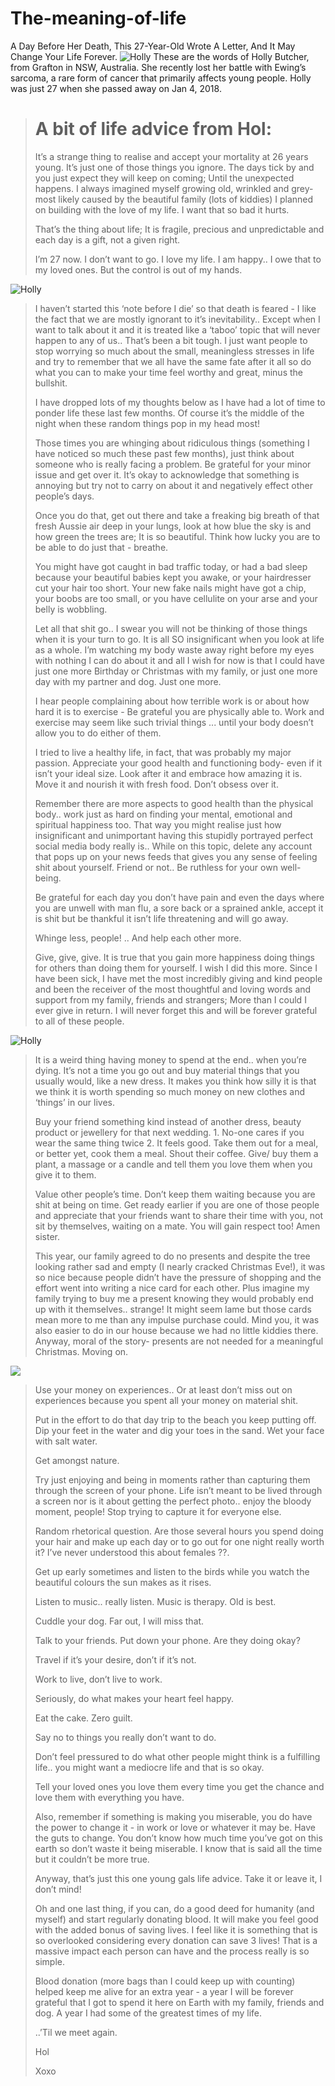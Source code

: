 # The-meaning-of-life

A Day Before Her Death, This 27-Year-Old Wrote A Letter, And It May Change Your Life Forever.
![](https://scontent-hkg3-1.xx.fbcdn.net/v/t1.0-9/17191528_10211039924186832_7577018772867510788_n.jpg?oh=5c854b121128474ee5cf7b109f3d103e&oe=5AFC440B "Holly")
These are the words of Holly Butcher, from Grafton in NSW, Australia. She recently lost her battle with Ewing’s sarcoma, a rare form of cancer that primarily affects young people. Holly was just 27 when she passed away on Jan 4, 2018.
> # A bit of life advice from Hol:
> 
> It’s a strange thing to realise and accept your mortality at 26 years young. It’s just one of those things you ignore. The days tick by and you just expect they will keep on coming; Until the unexpected happens. I always imagined myself growing old, wrinkled and grey- most likely caused by the beautiful family (lots of kiddies) I planned on building with the love of my life. I want that so bad it hurts.
> 
> That’s the thing about life; It is fragile, precious and unpredictable and each day is a gift, not a given right.
> 
> I’m 27 now. I don’t want to go. I love my life. I am happy.. I owe that to my loved ones. But the control is out of my hands.

![](https://scontent-hkg3-1.xx.fbcdn.net/v/t1.0-9/17553591_10211240821569141_5802344449483333208_n.jpg?oh=e6fbf610df95d0650a957746180d3b51&oe=5AF42903 "Holly")

> I haven’t started this ‘note before I die’ so that death is feared - I like the fact that we are mostly ignorant to it’s inevitability.. Except when I want to talk about it and it is treated like a ‘taboo’ topic that will never happen to any of us.. That’s been a bit tough. I just want people to stop worrying so much about the small, meaningless stresses in life and try to remember that we all have the same fate after it all so do what you can to make your time feel worthy and great, minus the bullshit.
> 
> I have dropped lots of my thoughts below as I have had a lot of time to ponder life these last few months. Of course it’s the middle of the night when these random things pop in my head most!
> 
> Those times you are whinging about ridiculous things (something I have noticed so much these past few months), just think about someone who is really facing a problem. Be grateful for your minor issue and get over it. It’s okay to acknowledge that something is annoying but try not to carry on about it and negatively effect other people’s days.
> 
> Once you do that, get out there and take a freaking big breath of that fresh Aussie air deep in your lungs, look at how blue the sky is and how green the trees are; It is so beautiful. Think how lucky you are to be able to do just that - breathe.
> 
> You might have got caught in bad traffic today, or had a bad sleep because your beautiful babies kept you awake, or your hairdresser cut your hair too short. Your new fake nails might have got a chip, your boobs are too small, or you have cellulite on your arse and your belly is wobbling.
> 
> Let all that shit go.. I swear you will not be thinking of those things when it is your turn to go. It is all SO insignificant when you look at life as a whole. I’m watching my body waste away right before my eyes with nothing I can do about it and all I wish for now is that I could have just one more Birthday or Christmas with my family, or just one more day with my partner and dog. Just one more.
> 
> I hear people complaining about how terrible work is or about how hard it is to exercise - Be grateful you are physically able to. Work and exercise may seem like such trivial things ... until your body doesn’t allow you to do either of them.
> 
> I tried to live a healthy life, in fact, that was probably my major passion. Appreciate your good health and functioning body- even if it isn’t your ideal size. Look after it and embrace how amazing it is. Move it and nourish it with fresh food. Don’t obsess over it.
> 
> Remember there are more aspects to good health than the physical body.. work just as hard on finding your mental, emotional and spiritual happiness too. That way you might realise just how insignificant and unimportant having this stupidly portrayed perfect social media body really is.. While on this topic, delete any account that pops up on your news feeds that gives you any sense of feeling shit about yourself. Friend or not.. Be ruthless for your own well-being.
> 
> Be grateful for each day you don’t have pain and even the days where you are unwell with man flu, a sore back or a sprained ankle, accept it is shit but be thankful it isn’t life threatening and will go away.
> 
> Whinge less, people! .. And help each other more.
> 
> Give, give, give. It is true that you gain more happiness doing things for others than doing them for yourself. I wish I did this more. Since I have been sick, I have met the most incredibly giving and kind people and been the receiver of the most thoughtful and loving words and support from my family, friends and strangers; More than I could I ever give in return. I will never forget this and will be forever grateful to all of these people.

![](http://newsco.com.au/wp-content/uploads/2018/01/1515328262_635_newsco-com-au-holly-butcher-blood-service-echoes-dead-womans-heartfelt-call-for-blood-donations.jpg "Holly")

> It is a weird thing having money to spend at the end.. when you’re dying. It’s not a time you go out and buy material things that you usually would, like a new dress. It makes you think how silly it is that we think it is worth spending so much money on new clothes and ‘things’ in our lives.
> 
> Buy your friend something kind instead of another dress, beauty product or jewellery for that next wedding. 1. No-one cares if you wear the same thing twice 2. It feels good. Take them out for a meal, or better yet, cook them a meal. Shout their coffee. Give/ buy them a plant, a massage or a candle and tell them you love them when you give it to them.
> 
> Value other people’s time. Don’t keep them waiting because you are shit at being on time. Get ready earlier if you are one of those people and appreciate that your friends want to share their time with you, not sit by themselves, waiting on a mate. You will gain respect too! Amen sister.
> 
> This year, our family agreed to do no presents and despite the tree looking rather sad and empty (I nearly cracked Christmas Eve!), it was so nice because people didn’t have the pressure of shopping and the effort went into writing a nice card for each other. Plus imagine my family trying to buy me a present knowing they would probably end up with it themselves.. strange! It might seem lame but those cards mean more to me than any impulse purchase could. Mind you, it was also easier to do in our house because we had no little kiddies there. Anyway, moral of the story- presents are not needed for a meaningful Christmas. Moving on.

![](https://scontent-hkg3-1.xx.fbcdn.net/v/t31.0-8/471010_4358790100728_1994506740_o.jpg?oh=b8eddab55e4f14e80af2eb450c418684&oe=5AB285E5)

> Use your money on experiences.. Or at least don’t miss out on experiences because you spent all your money on material shit.
> 
> Put in the effort to do that day trip to the beach you keep putting off. Dip your feet in the water and dig your toes in the sand. Wet your face with salt water.
> 
> Get amongst nature.
> 
> Try just enjoying and being in moments rather than capturing them through the screen of your phone. Life isn’t meant to be lived through a screen nor is it about getting the perfect photo.. enjoy the bloody moment, people! Stop trying to capture it for everyone else.
> 
> Random rhetorical question. Are those several hours you spend doing your hair and make up each day or to go out for one night really worth it? I’ve never understood this about females ??.
> 
> Get up early sometimes and listen to the birds while you watch the beautiful colours the sun makes as it rises.
> 
> Listen to music.. really listen. Music is therapy. Old is best.
> 
> Cuddle your dog. Far out, I will miss that.
> 
> Talk to your friends. Put down your phone. Are they doing okay?
> 
> Travel if it’s your desire, don’t if it’s not.
> 
> Work to live, don’t live to work.
> 
> Seriously, do what makes your heart feel happy.
> 
> Eat the cake. Zero guilt.
> 
> Say no to things you really don’t want to do.
> 
> Don’t feel pressured to do what other people might think is a fulfilling life.. you might want a mediocre life and that is so okay.
> 
> Tell your loved ones you love them every time you get the chance and love them with everything you have.
> 
> Also, remember if something is making you miserable, you do have the power to change it - in work or love or whatever it may be. Have the guts to change. You don’t know how much time you’ve got on this earth so don’t waste it being miserable. I know that is said all the time but it couldn’t be more true.
> 
> Anyway, that’s just this one young gals life advice. Take it or leave it, I don’t mind!
> 
> Oh and one last thing, if you can, do a good deed for humanity (and myself) and start regularly donating blood. It will make you feel good with the added bonus of saving lives. I feel like it is something that is so overlooked considering every donation can save 3 lives! That is a massive impact each person can have and the process really is so simple.
> 
> Blood donation (more bags than I could keep up with counting) helped keep me alive for an extra year - a year I will be forever grateful that I got to spend it here on Earth with my family, friends and dog. A year I had some of the greatest times of my life.
> 
> ..’Til we meet again.
> 
> Hol
> 
> Xoxo
